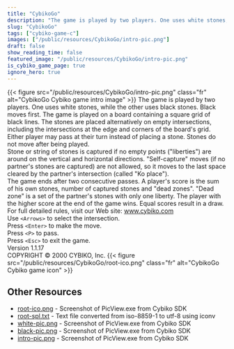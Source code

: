 ```yaml
---
title: "CybikoGo"
description: "The game is played by two players. One uses white stones, while the other uses black stones. Black moves first. The game is played on a board containing a square grid of black lines. The stones are placed alternatively on empty intersections, including the intersections at the ed..."
slug: "CybikoGo"
tags: ["cybiko-game-c"]
images: ["/public/resources/CybikoGo/intro-pic.png"]
draft: false
show_reading_time: false
featured_image: "/public/resources/CybikoGo/intro-pic.png"
is_cybiko_game_page: true
ignore_hero: true
---
```

{{< figure src="/public/resources/CybikoGo/intro-pic.png" class="fr" alt="CybikoGo Cybiko game intro image" >}}
The game is played by two players. One uses white stones, while the other uses black stones. Black moves first. The game is played on a board containing a square grid of black lines. The stones are placed alternatively on empty intersections, including the intersections at the edge and corners of the board's grid. Either player may pass at their turn instead of placing a stone. Stones do not move after being played. \
Stone or string of stones is captured if no empty points ("liberties") are around on the vertical and horizontal directions. "Self-capture" moves (if no partner's stones are captured) are not allowed, so it moves to the last space cleared by the partner's intersection (called "Ko place"). \
The game ends after two consecutive passes. A player's score is the sum of his own stones, number of captured stones and "dead zones". "Dead zone" is a set of the partner's stones with only one liberty. The player with the higher score at the end of the game wins. Equal scores result in a draw. For full detailed rules, visit our Web site: www.cybiko.com \
Use `<Arrows>`  to select the intersection. \
Press `<Enter>`  to make the move. \
Press `<P>`  to pass. \
Press `<Esc>`  to exit the game. \
Version 1.1.17 \
COPYRIGHT © 2000 CYBIKO, Inc. {{< figure src="/public/resources/CybikoGo/root-ico.png" class="fr" alt="CybikoGo Cybiko game icon" >}}

## Other Resources
* [root-ico.png](/public/resources/CybikoGo/root-ico.png) - Screenshot of PicView.exe from Cybiko SDK
* [root-spl.txt](/public/resources/CybikoGo/root-spl.txt) - Text file converted from iso-8859-1 to utf-8 using iconv
* [white-pic.png](/public/resources/CybikoGo/white-pic.png) - Screenshot of PicView.exe from Cybiko SDK
* [black-pic.png](/public/resources/CybikoGo/black-pic.png) - Screenshot of PicView.exe from Cybiko SDK
* [intro-pic.png](/public/resources/CybikoGo/intro-pic.png) - Screenshot of PicView.exe from Cybiko SDK
